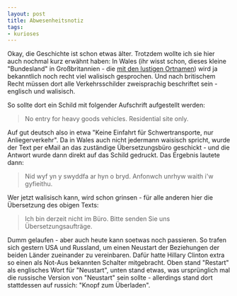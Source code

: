 ```yaml
--- 
layout: post
title: Abwesenheitsnotiz
tags: 
- kurioses
---
```

Okay, die Geschichte ist schon etwas älter. Trotzdem wollte ich sie hier auch nochmal kurz erwähnt haben:
In Wales (ihr wisst schon, dieses kleine "Bundesland" in Großbritannien - die <a href="http://fabianonline.de/blog/archives/666-Weitere-lustige-Begriffe.html">mit den lustigen Ortnamen</a>) wird ja bekanntlich noch recht viel walisisch gesprochen. Und nach britischem Recht müssen dort alle Verkehrsschilder zweisprachig beschriftet sein - englisch und walisisch.

So sollte dort ein Schild mit folgender Aufschrift aufgestellt werden:
<blockquote>No entry for heavy goods vehicles. Residential site only.</blockquote>

Auf gut deutsch also in etwa "Keine Einfahrt für Schwertransporte, nur Anliegerverkehr". Da in Wales auch nicht jedermann waisisch spricht, wurde der Text per eMail an das zuständige Übersetzungsbüro geschickt - und die Antwort wurde dann direkt auf das Schild gedruckt. Das Ergebnis lautete dann:
<blockquote>Nid wyf yn y swyddfa ar hyn o bryd. Anfonwch unrhyw waith i'w gyfieithu.</blockquote>

Wer jetzt walisisch kann, wird schon grinsen - für alle anderen hier die Übersetzung des obigen Texts:
<blockquote>Ich bin derzeit nicht im Büro. Bitte senden Sie uns Übersetzungsaufträge.</blockquote>


Dumm gelaufen - aber auch heute kann soetwas noch passieren. So trafen sich gestern USA und Russland, um einen Neustart der Beziehungen der beiden Länder zueinander zu vereinbaren. Dafür hatte Hillary Clinton extra so einen als Not-Aus bekannten Schalter mitgebracht. Oben stand "Restart" als englisches Wort für "Neustart", unten stand etwas, was ursprünglich mal die russische Version von "Neustart" sein sollte - allerdings stand dort stattdessen auf russich: "Knopf zum Überladen".
